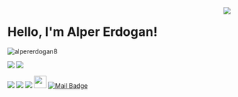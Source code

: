 <img align='right' src="https://github-readme-stats.vercel.app/api?username=alpererdogan8&show_icons=true&theme=dark">



# Hello, I'm Alper Erdogan! 
<p align="left"> <img src="https://komarev.com/ghpvc/?username=alpererdogan8" alt="alpererdogan8" /> </p>

[![](https://img.shields.io/twitter/follow/alpererdogan08?style=social)](https://www.twitter.com/alpererdogan08)
[![](https://img.shields.io/github/followers/alpererdogan8?style=social)](https://www.github.com/alpererdogan8)



[![](https://img.shields.io/badge/twitter-%231DA1F2.svg?&style=for-the-badge&logo=twitter&logoColor=white)](https://www.twitter.com/alpererdogandev)
[![](https://img.shields.io/badge/linkedin-%230077B5.svg?&style=for-the-badge&logo=linkedin&logoColor=white)](https://www.linkedin.com/in/alper-erdogan-13a009148/)
[![](https://img.shields.io/badge/medium-%2312100E.svg?&style=for-the-badge&logo=medium&logoColor=white)](https://medium.com/@alpererdogan8)
[<img src="https://alpererdogan.dev/images/ae.svg" width="28" />](https://alpererdogan.dev)
[![Mail Badge](https://img.shields.io/badge/alpererdogan8@gmail.com-c14438?style=for-the-badge&logo=Gmail&logoColor=white&link=mailto:mertcobanov@gmail.com)](mailto:alpererdogan8@gmail.com)
